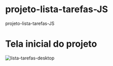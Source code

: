 # projeto-lista-tarefas-JS
 projeto-lista-tarefas-JS

<div>
 <h1><strong>Tela inicial do projeto</strong></h1>
</div>

![lista-tarefas-desktop](https://user-images.githubusercontent.com/80265794/186670946-eeebb40f-cbce-4668-9833-24e2949fa138.png)
